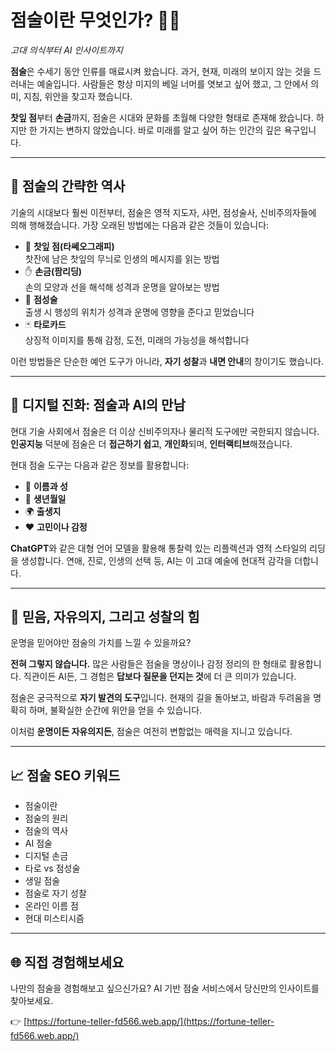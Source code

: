 <!-- filepath: ko/what-is-fortune.md -->
# 점술이란 무엇인가? 🔮✨  
*고대 의식부터 AI 인사이트까지*

**점술**은 수세기 동안 인류를 매료시켜 왔습니다. 과거, 현재, 미래의 보이지 않는 것을 드러내는 예술입니다. 사람들은 항상 미지의 베일 너머를 엿보고 싶어 했고, 그 안에서 의미, 지침, 위안을 찾고자 했습니다.

**찻잎 점**부터 **손금**까지, 점술은 시대와 문화를 초월해 다양한 형태로 존재해 왔습니다. 하지만 한 가지는 변하지 않았습니다. 바로 미래를 알고 싶어 하는 인간의 깊은 욕구입니다.

---

## 🌿 점술의 간략한 역사

기술의 시대보다 훨씬 이전부터, 점술은 영적 지도자, 샤먼, 점성술사, 신비주의자들에 의해 행해졌습니다. 가장 오래된 방법에는 다음과 같은 것들이 있습니다:

- 🍵 **찻잎 점(타쎄오그래피)**  
  찻잔에 남은 찻잎의 무늬로 인생의 메시지를 읽는 방법
- ✋ **손금(팜리딩)**  
  손의 모양과 선을 해석해 성격과 운명을 알아보는 방법
- 🌌 **점성술**  
  출생 시 행성의 위치가 성격과 운명에 영향을 준다고 믿었습니다
- 🃏 **타로카드**  
  상징적 이미지를 통해 감정, 도전, 미래의 가능성을 해석합니다

이런 방법들은 단순한 예언 도구가 아니라, **자기 성찰**과 **내면 안내**의 창이기도 했습니다.

---

## 🤖 디지털 진화: 점술과 AI의 만남

현대 기술 사회에서 점술은 더 이상 신비주의자나 물리적 도구에만 국한되지 않습니다. **인공지능** 덕분에 점술은 더 **접근하기 쉽고**, **개인화**되며, **인터랙티브**해졌습니다.

현대 점술 도구는 다음과 같은 정보를 활용합니다:

- 🧑 **이름과 성**
- 🎂 **생년월일**
- 🌍 **출생지**
- ❤️ **고민이나 감정**

**ChatGPT**와 같은 대형 언어 모델을 활용해 통찰력 있는 리플렉션과 영적 스타일의 리딩을 생성합니다. 연애, 진로, 인생의 선택 등, AI는 이 고대 예술에 현대적 감각을 더합니다.

---

## 🧘 믿음, 자유의지, 그리고 성찰의 힘

운명을 믿어야만 점술의 가치를 느낄 수 있을까요?

**전혀 그렇지 않습니다.**
많은 사람들은 점술을 명상이나 감정 정리의 한 형태로 활용합니다. 직관이든 AI든, 그 경험은 **답보다 질문을 던지는 것**에 더 큰 의미가 있습니다.

점술은 궁극적으로 **자기 발견의 도구**입니다. 현재의 길을 돌아보고, 바람과 두려움을 명확히 하며, 불확실한 순간에 위안을 얻을 수 있습니다.

이처럼 **운명이든 자유의지든**, 점술은 여전히 변함없는 매력을 지니고 있습니다.

---

## 📈 점술 SEO 키워드

- 점술이란
- 점술의 원리
- 점술의 역사
- AI 점술
- 디지털 손금
- 타로 vs 점성술
- 생일 점술
- 점술로 자기 성찰
- 온라인 이름 점
- 현대 미스티시즘

---

## 🌐 직접 경험해보세요

나만의 점술을 경험해보고 싶으신가요?
AI 기반 점술 서비스에서 당신만의 인사이트를 찾아보세요.

👉 [https://fortune-teller-fd566.web.app/](https://fortune-teller-fd566.web.app/)
